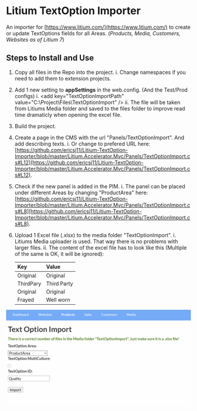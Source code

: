 # Litium TextOption Importer

An importer for [https://www.litium.com/](https://www.litium.com/) to create or update TextOptions fields for all Areas. (*Products, Media, Customers, Websites as of Litium 7*)

## Steps to Install and Use

 1. Copy all files in the Repo into the project. 
	 i. Change namespaces if you need to add them to extension projects.
 2. Add 1 new setting to **appSettings** in the web.config. (And the Test/Prod configs)
     i. <add key="TextOptionImportPath" value="C:\Project\Files\TextOptionImport\" /\>
	 ii. The file will be taken from Litiums Media folder and saved to the files folder to improve read time dramaticly when opening the excel file. 
 3. Build the project.
 4. Create a page in the CMS with the url "Panels/TextOptionImport".  And add describing texts.
	 i. Or change to prefered URL here: [https://github.com/ericsj11/Litium-TextOption-Importer/blob/master/Litium.Accelerator.Mvc/Panels/TextOptionImport.cs#L12](https://github.com/ericsj11/Litium-TextOption-Importer/blob/master/Litium.Accelerator.Mvc/Panels/TextOptionImport.cs#L12).
 5. Check if the new panel is added in the PIM.
	 i. The panel can be placed under different Areas by changing "ProductArea" here: [https://github.com/ericsj11/Litium-TextOption-Importer/blob/master/Litium.Accelerator.Mvc/Panels/TextOptionImport.cs#L8](https://github.com/ericsj11/Litium-TextOption-Importer/blob/master/Litium.Accelerator.Mvc/Panels/TextOptionImport.cs#L8).
 6. Upload 1 Excel file (.xlsx) to the media folder "TextOptionImport".
	 i. Litiums Media uploader is used. That way there is no problems with larger files. 
	 ii. The content of the excel file has to look like this (Multiple of the same is OK, it will be ignored): 
	 
    |Key|Value|
    |--|--|
    |Original|Original|
    |ThirdPary|Third Party|
    |Original|Original|
    |Frayed|Well worn|

![Import UI](/TextOptionImporter.PNG)
